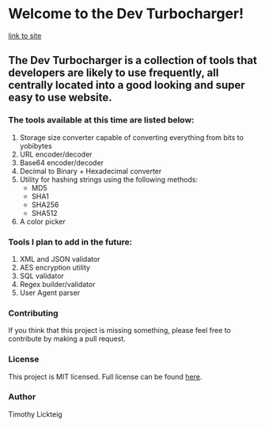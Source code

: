 # Welcome to the Dev Turbocharger!
[link to site](https://tlickteig.github.io/dev_turbocharger/)

## The Dev Turbocharger is a collection of tools that developers are likely to use frequently, all centrally located into a good looking and super easy to use website. 

### The tools available at this time are listed below:

1. Storage size converter capable of converting everything from bits to yobibytes
2. URL encoder/decoder
3. Base64 encoder/decoder
4. Decimal to Binary + Hexadecimal converter
5. Utility for hashing strings using the following methods:
    - MD5
    - SHA1
    - SHA256
    - SHA512
6. A color picker

### Tools I plan to add in the future:

1. XML and JSON validator
2. AES encryption utility
3. SQL validator
5. Regex builder/validator
6. User Agent parser

### Contributing

If you think that this project is missing something, please feel free to contribute by making a pull request.

### License
This project is MIT licensed. Full license can be found [here](/LICENSE).

### Author
Timothy Lickteig
